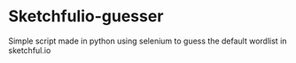 # Sketchfulio-guesser
Simple script made in python using selenium to guess the default wordlist in sketchful.io
